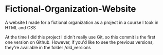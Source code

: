 # Fictional-Organization-Website
A website I made for a fictional organization as a project in a course I took in HTML and CSS


At the time I did this project I didn't really use Git, so this commit is the 
first one version on Github. 
However, if you'd like to see the previous versions, they're available in 
the folder /old_versions

